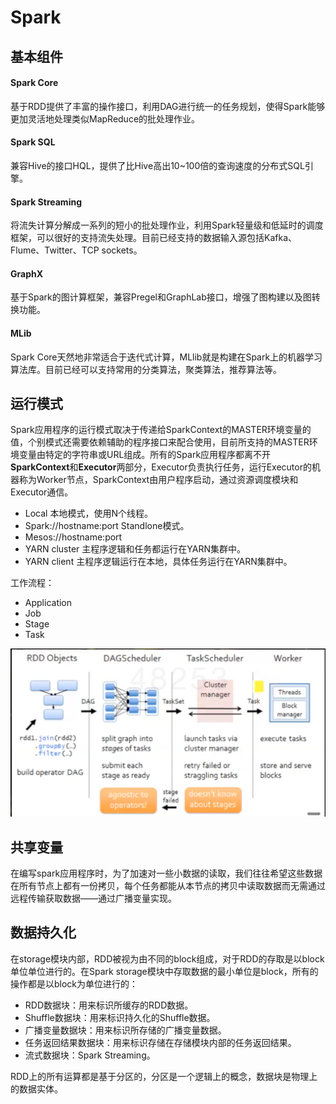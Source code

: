 # Spark

## 基本组件

#### Spark Core

基于RDD提供了丰富的操作接口，利用DAG进行统一的任务规划，使得Spark能够更加灵活地处理类似MapReduce的批处理作业。

#### Spark SQL

兼容Hive的接口HQL，提供了比Hive高出10~100倍的查询速度的分布式SQL引擎。

#### Spark Streaming

将流失计算分解成一系列的短小的批处理作业，利用Spark轻量级和低延时的调度框架，可以很好的支持流失处理。目前已经支持的数据输入源包括Kafka、Flume、Twitter、TCP sockets。

#### GraphX

基于Spark的图计算框架，兼容Pregel和GraphLab接口，增强了图构建以及图转换功能。

#### MLib

Spark Core天然地非常适合于迭代式计算，MLlib就是构建在Spark上的机器学习算法库。目前已经可以支持常用的分类算法，聚类算法，推荐算法等。

## 运行模式

Spark应用程序的运行模式取决于传递给SparkContext的MASTER环境变量的值，个别模式还需要依赖辅助的程序接口来配合使用，目前所支持的MASTER环境变量由特定的字符串或URL组成。所有的Spark应用程序都离不开**SparkContext**和**Executor**两部分，Executor负责执行任务，运行Executor的机器称为Worker节点，SparkContext由用户程序启动，通过资源调度模块和Executor通信。

- Local 本地模式，使用N个线程。
- Spark://hostname:port  Standlone模式。
- Mesos://hostname:port 
- YARN cluster 主程序逻辑和任务都运行在YARN集群中。
- YARN client 主程序逻辑运行在本地，具体任务运行在YARN集群中。

工作流程：

- Application
- Job
- Stage
- Task

![](./images/1.png)

## 共享变量

在编写spark应用程序时，为了加速对一些小数据的读取，我们往往希望这些数据在所有节点上都有一份拷贝，每个任务都能从本节点的拷贝中读取数据而无需通过远程传输获取数据——通过广播变量实现。

## 数据持久化

在storage模块内部，RDD被视为由不同的block组成，对于RDD的存取是以block单位单位进行的。在Spark storage模块中存取数据的最小单位是block，所有的操作都是以block为单位进行的：

- RDD数据块：用来标识所缓存的RDD数据。
- Shuffle数据块：用来标识持久化的Shuffle数据。
- 广播变量数据块：用来标识所存储的广播变量数据。
- 任务返回结果数据块：用来标识存储在存储模块内部的任务返回结果。
- 流式数据块：Spark Streaming。

RDD上的所有运算都是基于分区的，分区是一个逻辑上的概念，数据块是物理上的数据实体。